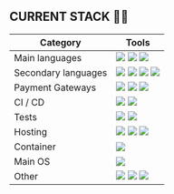 ## CURRENT STACK 👨‍💻

|Category|Tools|
|---|---|
|Main languages|![](https://img.shields.io/static/v1?logo=laravel&label=&color=red&logoColor=white&message=Laravel) ![](https://img.shields.io/static/v1?logo=sylius&label=&color=229c80&message=Sylius) ![](https://img.shields.io/static/v1?logo=php&label=&logoColor=white&color=787cb4&message=PHP)|
|Secondary languages|![](https://img.shields.io/static/v1?logo=javascript&label=&logoColor=white&color=efd81d&message=JavaScript) ![](https://img.shields.io/static/v1?logo=vuedotjs&label=&logoColor=white&color=3fb27f&message=Vue.js) ![](https://img.shields.io/static/v1?logo=react&label=&logoColor=white&color=blue&message=React.js) ![](https://img.shields.io/static/v1?logo=symfony&label=&logoColor=white&color=black&message=Symfony)|
|Payment Gateways|![](https://img.shields.io/static/v1?logo=stripe&label=&logoColor=white&color=635bff&message=Stripe) ![](https://img.shields.io/static/v1?label=&color=0c1142&message=Checkout) ![](https://img.shields.io/static/v1?label=&color=33ad73&message=PayGreen)|
|CI / CD|![](https://img.shields.io/static/v1?logo=github&label=&color=181b20&message=GitHub) ![](https://img.shields.io/static/v1?logo=gitlab&label=&logoColor=white&color=orange&message=GitLab)|
|Tests|![](https://img.shields.io/static/v1?&label=&color=346184&message=PHPUnit) ![](https://img.shields.io/static/v1?&label=&color=black&message=Behat)|
|Hosting|![](https://img.shields.io/static/v1?&logo=amazonaws&label=&color=f79400&message=AWS) ![](https://img.shields.io/static/v1?&logo=ovh&label=&color=0b446e&message=OVH) ![](https://img.shields.io/static/v1?&logo=plesk&logoColor=white&label=&color=36424e&message=Plesk)|
|Container|![](https://img.shields.io/static/v1?&logo=docker&logoColor=white&label=&color=119ad4&message=Docker)|
|Main OS|![](https://img.shields.io/static/v1?&logo=apple&logoColor=white&label=&color=black&message=MacOS)|
|Other|![](https://img.shields.io/static/v1?&logo=intellijidea&logoColor=white&label=&color=f52f5c&message=IntelliJ%20IDEA) ![](https://img.shields.io/static/v1?&logo=slack&logoColor=white&label=&color=34bfe9&message=Slack) ![](https://img.shields.io/static/v1?&logo=figma&logoColor=white&label=&color=9d56f7&message=Figma)|

